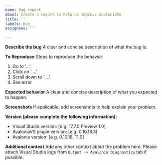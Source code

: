 ```yaml
---
name: Bug report
about: Create a report to help us improve AvaloniaVS
title: ''
labels: bug
assignees: ''

---
```


**Describe the bug**
A clear and concise description of what the bug is.

**To Reproduce**
Steps to reproduce the behavior:
1. Go to '...'
2. Click on '....'
3. Scroll down to '....'
4. See error

**Expected behavior**
A clear and concise description of what you expected to happen.

**Screenshots**
If applicable, add screenshots to help explain your problem.

**Version (please complete the following information):**
 - Visual Studio version: [e.g. 17.7.0 Preview 1.0]
 - AvaloniaVS plugin version: [e.g. 0.10.18.3]
 - Avalonia version: [e.g. 0.10.18, 11.0]

**Additional context**
Add any other context about the problem here.
Please attach Visual Studio logs from `Output -> Avalonia Diagnostics` tab if possible.

